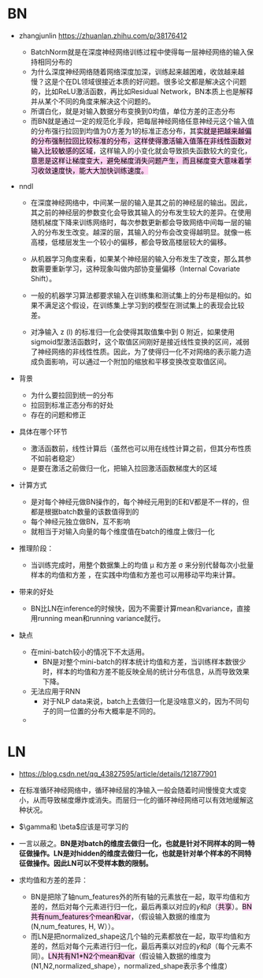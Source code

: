 # BN
- zhangjunlin https://zhuanlan.zhihu.com/p/38176412
	- BatchNorm就是在深度神经网络训练过程中使得每一层神经网络的输入保持相同分布的
	- 为什么深度神经网络随着网络深度加深，训练起来越困难，收敛越来越慢？这是个在DL领域很接近本质的好问题。很多论文都是解决这个问题的，比如ReLU激活函数，再比如Residual Network，BN本质上也是解释并从某个不同的角度来解决这个问题的。
	- 所谓白化，就是对输入数据分布变换到0均值，单位方差的正态分布
	- 而BN就是通过一定的规范化手段，把每层神经网络任意神经元这个输入值的分布强行拉回到均值为0方差为1的标准正态分布，其<mark style="background: #FFB8EBA6;">实就是把越来越偏的分布强制拉回比较标准的分布，这样使得激活输入值落在非线性函数对输入比较敏感的区域</mark>，这样输入的小变化就会导致损失函数较大的变化，<mark style="background: #FFB8EBA6;">意思是这样让梯度变大，避免梯度消失问题产生，而且梯度变大意味着学习收敛速度快，能大大加快训练速度。</mark>

- nndl
	- 在深度神经网络中，中间某一层的输入是其之前的神经层的输出。因此，其之前的神经层的参数变化会导致其输入的分布发生较大的差异。在使用随机梯度下降来训练网络时，每次参数更新都会导致网络中间每一层的输入的分布发生改变。越深的层，其输入的分布会改变得越明显。就像一栋高楼，低楼层发生一个较小的偏移，都会导致高楼层较大的偏移。

	- 从机器学习角度来看，如果某个神经层的输入分布发生了改变，那么其参数需要重新学习，这种现象叫做内部协变量偏移（Internal Covariate Shift）。
	- 一般的机器学习算法都要求输入在训练集和测试集上的分布是相似的。如果不满足这个假设，在训练集上学习到的模型在测试集上的表现会比较差。
	- 对净输入 z (l) 的标准归一化会使得其取值集中到 0 附近，如果使用 sigmoid型激活函数时，这个取值区间刚好是接近线性变换的区间，减弱了神经网络的非线性性质。因此，为了使得归一化不对网络的表示能力造成负面影响，可以通过一个附加的缩放和平移变换改变取值区间。

- 背景
	- 为什么要拉回到统一的分布
	- 拉回到标准正态分布的好处
	- 存在的问题和修正
- 具体在哪个环节
	- 激活函数前，线性计算后（虽然也可以用在线性计算之前，但其分布性质不如前者稳定）
	- 是要在激活之前做归一化，把输入拉回激活函数梯度大的区域
- 计算方式
	- 是对每个神经元做BN操作的，每个神经元用到的E和V都是不一样的，但都是根据batch数量的该数值得到的
	- 每个神经元独立做BN，互不影响
	- 就相当于对输入向量的每个维度值在batch的维度上做归一化
- 推理阶段：
	- 当训练完成时，用整个数据集上的均值 µ 和方差 σ 来分别代替每次小批量样本的均值和方差 ，在实践中均值和方差也可以用移动平均来计算。
- 带来的好处
	- BN比LN在inference的时候快，因为不需要计算mean和variance，直接用running mean和running variance就行。
- 缺点
	- 在mini-batch较小的情况下不太适用。
		- BN是对整个mini-batch的样本统计均值和方差，当训练样本数很少时，样本的均值和方差不能反映全局的统计分布信息，从而导致效果下降。
	- 无法应用于RNN
		- 对于NLP data来说，batch上去做归一化是没啥意义的，因为不同句子的同一位置的分布大概率是不同的。
	- 



# LN
- https://blog.csdn.net/qq_43827595/article/details/121877901
- 在标准循环神经网络中，循环神经层的净输入一般会随着时间慢慢变大或变小，从而导致梯度爆炸或消失。而层归一化的循环神经网络可以有效地缓解这种状况。
- $\gamma和 \beta$应该是可学习的 


- 一言以蔽之。**BN是对batch的维度去做归一化，也就是针对不同样本的同一特征做操作。LN是对hidden的维度去做归一化，也就是针对单个样本的不同特征做操作。**因此**LN可以不受样本数的限制。**
- 求均值和方差的差异：
	- BN是把除了轴num_features外的所有轴的元素放在一起，取平均值和方差的，然后对每个元素进行归一化，最后再乘以对应的$\gamma$和$\beta$（<mark style="background: #FFB8EBA6;">共享</mark>）。<mark style="background: #FFB8EBA6;">BN共有num_features个mean和var</mark>，（假设输入数据的维度为(N,num_features, H, W））。
	- 而LN是把normalized_shape这几个轴的元素都放在一起，取平均值和方差的，然后对每个元素进行归一化，最后再乘以对应的$\gamma$和$\beta$（每个元素不同）。<mark style="background: #FFB8EBA6;">LN共有N1*N2个mean和var</mark>（假设输入数据的维度为(N1,N2,normalized_shape），normalized_shape表示多个维度）


